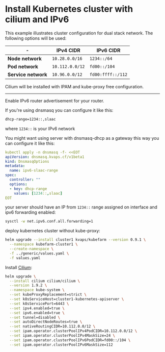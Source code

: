 # Install Kubernetes cluster with cilium and IPv6

This example illustrates cluster configuration for dual stack network. The following options will be used:

| -                   | IPv4 CIDR       | IPv6 CIDR         |
|---------------------|-----------------|-------------------|
| **Node network**    | `10.28.0.0/16`  | `1234::/64`       |
| **Pod network**     | `10.112.0.0/12` | `fd00::/104`      |
| **Service network** | `10.96.0.0/12`  | `fd00:ffff::/112` |

Cilium will be installed with IPAM and kube-proxy free configuration.

---

Enable IPv6 router advertisement for your router.

If you're using dnsmasq you can configure it like this:

```bash
dhcp-range=1234::,slaac
```

where `1234::` is your IPv6 network

You might want using server with dnsmasq-dhcp as a gateway this way you can configure it like this:

```yaml
kubectl apply -n dnsmasq -f- <<EOT
apiVersion: dnsmasq.kvaps.cf/v1beta1
kind: DnsmasqOptions
metadata:
  name: ipv6-slaac-range
spec:
  controller: ""
  options:
  - key: dhcp-range
    values: [1234::,slaac]
EOT
```

your server should have an IP from `1234::` range assigned on interface and ipv6 forwarding enabled:

```bash
sysctl -w net.ipv6.conf.all.forwarding=1
```

deploy kubernetes cluster without kube-proxy:

```bash
helm upgrade --install cluster1 kvaps/kubefarm --version 0.9.1 \
  --namespace kubefarm-cluster1 \
  --create-namespace \
  -f ../generic/values.yaml \
  -f values.yaml
```

Install [Cilium](https://cilium.io/):

```bash
helm upgrade \
  --install cilium cilium/cilium \
  --version 1.9.2 \
  --namespace kube-system \
  --set kubeProxyReplacement=strict \
  --set k8sServiceHost=cluster1-kubernetes-apiserver \
  --set k8sServicePort=6443 \
  --set ipv4.enabled=true \
  --set ipv6.enabled=true \
  --set tunnel=disabled \
  --set autoDirectNodeRoutes=true \
  --set nativeRoutingCIDR=10.112.0.0/12 \
  --set ipam.operator.clusterPoolIPv4PodCIDR=10.112.0.0/12 \
  --set ipam.operator.clusterPoolIPv4MaskSize=24 \
  --set ipam.operator.clusterPoolIPv6PodCIDR=fd00::/104 \
  --set ipam.operator.clusterPoolIPv6MaskSize=112
```
